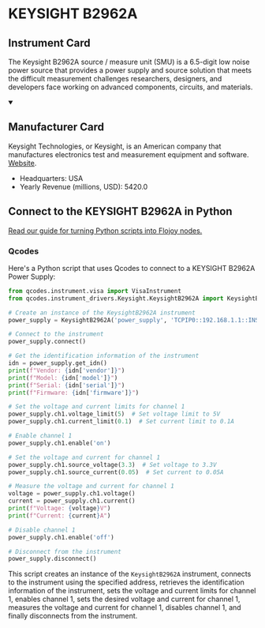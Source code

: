 
# KEYSIGHT B2962A

## Instrument Card

The Keysight B2962A source / measure unit (SMU) is a 6.5-digit low noise power source that provides a power supply and source solution that meets the difficult measurement challenges researchers, designers, and developers face working on advanced components, circuits, and materials.

<details open>
<summary><h2>Manufacturer Card</h2></summary>
Keysight Technologies, or Keysight, is an American company that manufactures electronics test and measurement equipment and software. <a href=https://www.keysight.com/us/en/home.html>Website</a>.

<ul>
  <li>Headquarters: USA</li>
  <li>Yearly Revenue (millions, USD): 5420.0</li>
</ul>
</details>

## Connect to the KEYSIGHT B2962A in Python

[Read our guide for turning Python scripts into Flojoy nodes.](https://docs.flojoy.ai/custom-nodes/creating-custom-node/)


### Qcodes

Here's a Python script that uses Qcodes to connect to a KEYSIGHT B2962A Power Supply:

```python
from qcodes.instrument.visa import VisaInstrument
from qcodes.instrument_drivers.Keysight.KeysightB2962A import KeysightB2962A

# Create an instance of the KeysightB2962A instrument
power_supply = KeysightB2962A('power_supply', 'TCPIP0::192.168.1.1::INSTR')

# Connect to the instrument
power_supply.connect()

# Get the identification information of the instrument
idn = power_supply.get_idn()
print(f"Vendor: {idn['vendor']}")
print(f"Model: {idn['model']}")
print(f"Serial: {idn['serial']}")
print(f"Firmware: {idn['firmware']}")

# Set the voltage and current limits for channel 1
power_supply.ch1.voltage_limit(5)  # Set voltage limit to 5V
power_supply.ch1.current_limit(0.1)  # Set current limit to 0.1A

# Enable channel 1
power_supply.ch1.enable('on')

# Set the voltage and current for channel 1
power_supply.ch1.source_voltage(3.3)  # Set voltage to 3.3V
power_supply.ch1.source_current(0.05)  # Set current to 0.05A

# Measure the voltage and current for channel 1
voltage = power_supply.ch1.voltage()
current = power_supply.ch1.current()
print(f"Voltage: {voltage}V")
print(f"Current: {current}A")

# Disable channel 1
power_supply.ch1.enable('off')

# Disconnect from the instrument
power_supply.disconnect()
```

This script creates an instance of the `KeysightB2962A` instrument, connects to the instrument using the specified address, retrieves the identification information of the instrument, sets the voltage and current limits for channel 1, enables channel 1, sets the desired voltage and current for channel 1, measures the voltage and current for channel 1, disables channel 1, and finally disconnects from the instrument.

